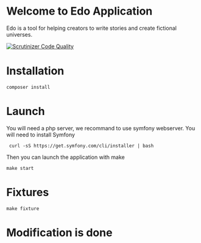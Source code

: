 # Welcome to Edo Application

Edo is a tool for helping creators to write stories and create fictional universes.

[![Scrutinizer Code Quality](https://scrutinizer-ci.com/g/gdarquie/edo/badges/quality-score.png?b=master)](https://scrutinizer-ci.com/g/gdarquie/edo/?branch=master)	

# Installation

```
composer install
```

# Launch

You will need a php server, we recommand to use symfony webserver. You will need to install Symfony

```
 curl -sS https://get.symfony.com/cli/installer | bash
```

Then you can launch the application with make

```
make start
```

# Fixtures

```
make fixture
```
# Modification is done